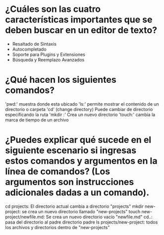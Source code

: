 # ¿Cuáles son las cuatro características importantes que se deben buscar en un editor de texto?
- Resaltado de Sintaxis
- Autocompletado
- Soporte para Plugins y Extensiones
- Búsqueda y Reemplazo Avanzados
# ¿Qué hacen los siguientes comandos?
 'pwd:' muestra donde esta ubicado
 'ls:' permite mostrar el contenido de un directorio o carpeta
 'cd' (change directory) Puede cambiar de directorio especificando la ruta
'mkdir :' Crea un nuevo directorio
'touch:' cambia la marca de tiempo de un archivo
# ¿Puedes explicar qué sucede en el siguiente escenario si ingresas estos comandos y argumentos en la línea de comandos? (Los argumentos son instrucciones adicionales dadas a un comando).
cd projects: El directorio actual cambia a directorio "projects"
mkdir new-project: se crea un nuevo directorio llamado "new-projects"
touch new-project/newfile.md: Se crea un nuevo directorio vacío "newfile.md"
cd..: pasa del directorio al padre directorio padre
ls projects/new-project: todos los archivos y directorios dentro de "new-projects"
